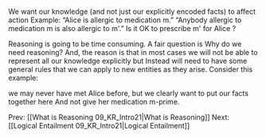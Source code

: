 ﻿We want our knowledge (and not just our explicitly encoded facts) to affect action
Example:
“Alice is allergic to medication m.”
“Anybody allergic to medication m is also allergic to m'.”
Is it OK to prescribe m' for Alice ?

Reasoning is going to be time consuming. A fair question is Why do we need reasoning?
And, the reason is that in most cases we will not be able to represent all our knowledge explicitly but
Instead will need to have some general rules that we can apply to new entities as they arise.
Consider this example: 

we may never have met Alice before, but we clearly want to put our facts together here
And not give her medication m-prime.

Prev: [[What is Reasoning 09_KR_Intro21|What is Reasoning]]
Next: [[Logical Entailment 09_KR_Intro21|Logical Entailment]]